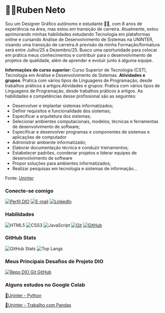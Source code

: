 # 👨‍💻Ruben Neto
Sou um Designer Gráfico autônomo e estudante 👨‍🎓, com 8 anos de experiência na área, mas estou em transição de carreira. Atualmente, estou aprimorando minhas habilidades estudando Tecnologia em plataformas online e cursando Análise de Desenvolvimento de Sistemas na UNINTER, visando uma transição de carreira.A previsão da minha Formação/formatura será entre Julho/25 a Dezembro/25. Busco uma oportunidade para colocar em prática meus conhecimentos e contribuir para o desenvolvimento de projetos de qualidade, além de aprender e evoluir junto à alguma equipe.

**Informações do curso superior:**
Curso Superior de Tecnologia (CST), Tecnologia em Análise e Desenvolvimento de Sistemas.
**Atividades e grupos**: Pratica com vários tipos de Linguagens de Programação, desde trabalhos práticos à artigos.Atividades e grupos: Pratica com vários tipos de Linguagens de Programação, desde trabalhos práticos à artigos.
As habilidades e competências desse profissional são as seguintes:
- Desenvolver e implantar sistemas informatizados;
- Definir requisitos e funcionalidade dos sistemas;
- Especificar a arquitetura dos sistemas;
- Selecionar ambientes computacionais, modelos, técnicas e ferramentas de desenvolvimento de software;
- Especificar e desenvolver programas e componentes de sistemas e aplicações de computador
- Administrar ambiente informatizado;
- Elaborar documentação técnica e conduzir treinamentos;
- Estabelecer padrões, coordenar projetos e liderar equipes de desenvolvimento de software
- Propor soluções para ambientes informatizados;
- Realizar pesquisas em tecnologia e sistemas de informação...

Fonte:
[Uninter](https://www.uninter.com/graduacao-ead/curso-analise-e-desenvolvimento-de-sistemas/?gclid=Cj0KCQiAorKfBhC0ARIsAHDzsluUsUgjtr7C_6c9T70vR6mzlYcP6eHrHHYbh0z7L7duM3McYpCe8dUaAqhhEALw_wcBAs
)

### Conecte-se comigo
[![Perfil DIO](https://img.shields.io/badge/-Meu%20Perfil%20na%20DIO-30A3DC?style=for-the-badge)](https://web.dio.me/users/rubencandidog?tab=skills)
[![E-mail](https://img.shields.io/badge/-Email-000?style=for-the-badge&logo=microsoft-outlook&logoColor=E94D5F)](mailto:rubencandidog@gmail.com)
[![LinkedIn](https://img.shields.io/badge/-LinkedIn-000?style=for-the-badge&logo=linkedin&logoColor=30A3DC)](https://www.linkedin.com/in/ruben-neto-an%C3%A1lise-de-sistemas-24171823a/)


### Habilidades
![HTML5](https://img.shields.io/badge/HTML-000?style=for-the-badge&logo=html5&logoColor=30A3DC)
![CSS3](https://img.shields.io/badge/CSS3-000?style=for-the-badge&logo=css3&logoColor=E94D5F)
![JavaScript](https://img.shields.io/badge/JavaScript-000?style=for-the-badge&logo=javascript&logoColor=30A3DC)
[![Git](https://img.shields.io/badge/Git-000?style=for-the-badge&logo=git&logoColor=E94D5F)](https://git-scm.com/doc) 
[![GitHub](https://img.shields.io/badge/GitHub-000?style=for-the-badge&logo=github&logoColor=30A3DC)](https://docs.github.com/)

### GitHub Stats
![GitHub Stats](https://github-readme-stats.vercel.app/api?username=rubendev7l&theme=transparent&bg_color=000&border_color=30A3DC&show_icons=true&icon_color=30A3DC&title_color=E94D5F&text_color=FFF)
![Top Langs](https://github-readme-stats-git-masterrstaa-rickstaa.vercel.app/api/top-langs/?username=rubendev7l&layout=compact&bg_color=000&border_color=30A3DC&title_color=E94D5F&text_color=FFF)

### Meus Principais Desafios de Projeto DIO
[![Repo DIO Git GitHub](https://github-readme-stats.vercel.app/api/pin/?username=elidianaandrade&repo=dio-lab-open-source&bg_color=000&border_color=30A3DC&show_icons=true&icon_color=30A3DC&title_color=E94D5F&text_color=FFF)](https://github.com/rubendev7l/dio-lab-open-source-neto.git)


### Alguns estudos no Google Colab
[📘Uninter - Python](https://colab.research.google.com/drive/1cXu6bEgNTOwTc6z4PyZWI9dninvzlzWo?usp=sharing)

[📘Uninter - Trabalho com Pandas](https://colab.research.google.com/drive/1OFG_NUDDJIPlm3MYVbuLzIkoNtthOpHv#scrollTo=Eu82vS1KDuUX)



